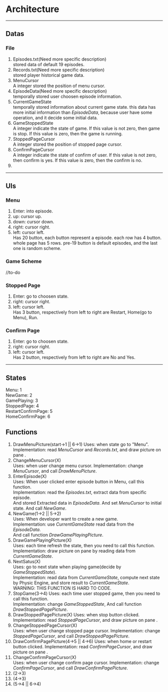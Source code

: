 # Architecture
---
## Datas
### File
1. Episodes.txt(Need more specific description)  
stored data of default 19 episodes.
2. Records.txt(Need more specific description)  
stored player historical game data.
3. MenuCursor  
A integer stored the position of menu cursor.
4. EpisodeData(Need more specific description)  
temporally stored user choosen episode information.
5. CurrentGameState  
temporally stored information about current game state.
this data has more initial information than _EpisodeData_, because user have some operation, and it decide some initial data.
6. GameStoppedState  
A integer indicate the state of game. If this value is not zero, then game is stop. If this value is zero, then the game is running.  
7. StoppedPageCursor  
A integer stored the position of stopped page cursor.
8. ConfirmPageCursor  
A integer indicate the state of confirm of user. If this value is not zero, then confirm is yes. If this value is zero, then the confirm is no.  
9.  
---
## UIs
### Menu
1. Enter: into episode.
2. up:  cursor up.
3. down: cursor down.
4. right: cursor right.
5. left: cursor left.  
Has 20 button, each button represent a episode.
each row has 4 button.
whole page has 5 rows.
pre-19 button is default episodes, and the last one is random scheme.

### Game Scheme
//to-do
### Stopped Page
1. Enter: go to choosen state.
2. right: cursor right.
3. left: cursor left.  
Has 3 button, respectively from left to right are Restart, Home(go to Menu), Run. 

### Confirm Page
1. Enter: go to choosen state.
2. right: cursor right.
3. left: cursor left.  
Has 2 button, respectively from left to right are No and Yes.  
---
## States
Menu: 1  
NewGame: 2  
GamePlaying: 3  
StoppedPage: 4  
RestartConfirmPage: 5  
HomeConfirmPage: 6
## Functions
1. DrawMenuPicture(start->1 || 6->1)
Uses: when state go to "Menu".
Implementation: read _MenuCursor_ and _Records.txt_, and draw picture on pane .  
2. ChangeMenuCursor(X)  
Uses: when user change menu cursor.
Implementation: change _MenuCursor_, and call _DrawMenuPicture_.  
3. EnterEpisode(X)  
Uses: When user clicked enter episode button in Menu, call this function.  
Implementation: read the _Episodes.txt_, extract data from specific episode.  
And stored Extracted data in _EpisodeData_. And set _MenuCursor_ to initial state. 
And call _NewGame_.   
4. NewGame(1->2 ||  5->2)  
Uses: When developer want to create a new game.  
Implementation: use _CurrentGameState_ read data from the _EpisodeData_.  
And call function _DrawGamePlayingPicture_.  
5. DrawGamePlayingPicture(X)  
Uses: each time refresh the state, then you need to call this function.  
Implementation: draw picture on pane by reading data from _CurrentGameState_.
6. NextSatus(X)  
Uses: go to next state when playing game(decide by _GameStoppedState_).  
Implementation: read data from _CurrentGameState_, compute next state by Physic Engine, and store result to _CurrentGameState_.  
WARNING: THIS FUNCTION IS HARD TO CODE.  
7. StopGame(3->4)
Uses: each time user stopped game, then you need to call this function.  
Implementation: change _GameStoppedState_, And call function _DrawStoppedPagePicture_.    
8. DrawStoppedPagePicture(X)
Uses: when stop button clicked.
Implementation: read _StoppedPageCursor_, and draw picture on pane .  
9. ChangeStoppedPageCursor(X)  
Uses: when user change stopped page cursor.
Implementation: change _StoppedPageCursor_, and call _DrawStoppedPagePicture_.
10. DrawConfirmPagePicture(4->5 || 4->6)
Uses: when home or restart button clicked.
Implementation: read _ConfirmPageCursor_, and draw picture on pane .  
11. ChangeConfirmPageCursor(X)  
Uses: when user change confirm page cursor.
Implementation: change _ConfirmPageCursor_, and call _DrawConfirmPagePicture_.
12. (2->3)
13. (4->3)
14. (5->4 || 6->4)